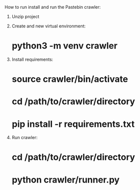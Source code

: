 How to run install and run the Pastebin crawler:

1. Unzip project

2. Create and new virtual environment:
   # python3 -m venv crawler

3. Install requirements:
   # source crawler/bin/activate
   # cd /path/to/crawler/directory
   # pip install -r requirements.txt

4. Run crawler:
   # cd /path/to/crawler/directory
   # python crawler/runner.py

